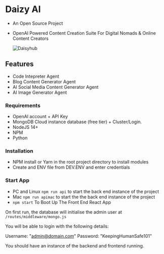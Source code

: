# Daizy AI
- An Open Source Project
- OpenAI Powered Content Creation Suite For Digital Nomads & Online Content Creators

  ![Daisyhub](https://github.com/rickscode/DaizyAI/assets/71875733/2db705a6-6248-44bf-abf9-03ea337992b4)


## Features
- Code Intepreter Agent
- Blog Content Generator Agent
- AI Social Media Content Generator Agent
- AI Image Generator Agent

### Requirements

- OpenAI account + API Key
- MongoDB Cloud instance database (free tier) + Cluster/Login.
- NodeJS 14+
- NPM
- Python


### Installation

- NPM install or Yarn in the root project directory to install modules
- Create and ENV file from DEV.ENV and enter credentials

### Start App

- PC and Linux  `npm run api` to start the back end instance of the project
- Mac `npm run apimac` to start the the back end instance of the project
- `npm start` To Boot Up The Front End React App

On first run, the database will initialise the admin user at `/routes/middleware/mongo.js`

You will be able to login with the following details:

Username: "admin@domain.com"
Password: "KeepingHumanSafe101"

You should have an instance of the backend and frontend running.
